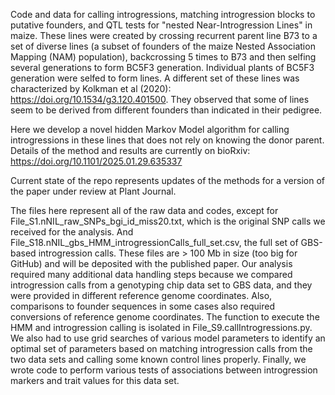 Code and data for calling introgressions, matching introgression blocks to putative founders, and QTL tests for "nested Near-Introgression Lines" in maize.
These lines were created by crossing recurrent parent line B73 to a set of diverse lines (a subset of founders of the maize Nested Association Mapping (NAM) population), backcrossing 5 times to B73 and then selfing several generations to form BC5F3 generation. Individual plants of BC5F3 generation were selfed to form lines. A different set of these lines was characterized by Kolkman et al (2020): https://doi.org/10.1534/g3.120.401500. They observed that some of lines seem to be derived from different founders than indicated in their pedigree.  

Here we develop a novel hidden Markov Model algorithm for calling introgressions in these lines that does not rely on knowing the donor parent. Details of the method and results are currently on bioRxiv: https://doi.org/10.1101/2025.01.29.635337  

Current state of the repo represents updates of the methods for a version of the paper under review at Plant Journal.  

The files here represent all of the raw data and codes, except for File_S1.nNIL_raw_SNPs_bgi_id_miss20.txt, which is the original SNP calls we received for the analysis. And File_S18.nNIL_gbs_HMM_introgressionCalls_full_set.csv, the full set of GBS-based introgression calls. These files are > 100 Mb in size (too big for GitHub) and will be deposited with the published paper. Our analysis required many additional data handling steps because we compared introgression calls from a genotyping chip data set to GBS data, and they were provided in different reference genome coordinates. Also, comparisons to founder sequences in some cases also required conversions of reference genome coordinates.  The function to execute the HMM and introgression calling is isolated in File_S9.callIntrogressions.py. We also had to use grid searches of various model parameters to identify an optimal set of parameters based on matching introgression calls from the two data sets and calling some known control lines properly. Finally, we wrote code to perform various tests of associations between introgression markers and trait values for this data set.


